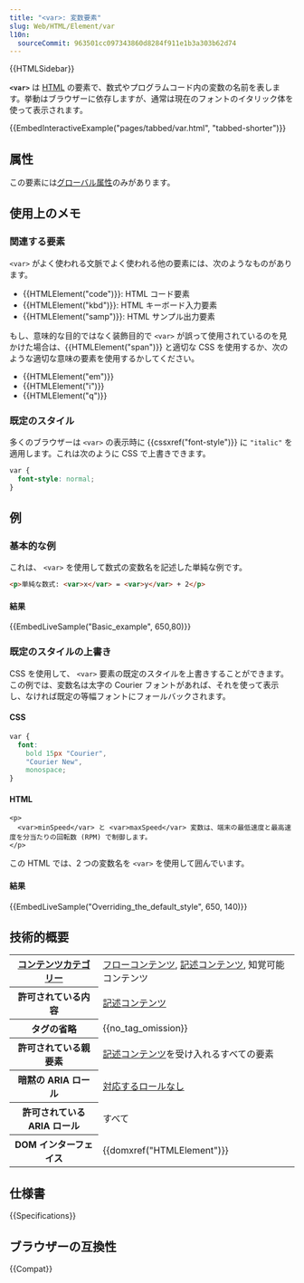 ```yaml
---
title: "<var>: 変数要素"
slug: Web/HTML/Element/var
l10n:
  sourceCommit: 963501cc097343860d8284f911e1b3a303b62d74
---
```


{{HTMLSidebar}}

**`<var>`** は [HTML](/ja/docs/Web/HTML) の要素で、数式やプログラムコード内の変数の名前を表します。挙動はブラウザーに依存しますが、通常は現在のフォントのイタリック体を使って表示されます。

{{EmbedInteractiveExample("pages/tabbed/var.html", "tabbed-shorter")}}

## 属性

この要素には[グローバル属性](/ja/docs/Web/HTML/Global_attributes)のみがあります。

## 使用上のメモ

### 関連する要素

`<var>` がよく使われる文脈でよく使われる他の要素には、次のようなものがあります。

- {{HTMLElement("code")}}: HTML コード要素
- {{HTMLElement("kbd")}}: HTML キーボード入力要素
- {{HTMLElement("samp")}}: HTML サンプル出力要素

もし、意味的な目的ではなく装飾目的で `<var>` が誤って使用されているのを見かけた場合は、{{HTMLElement("span")}} と適切な CSS を使用するか、次のような適切な意味の要素を使用するかしてください。

- {{HTMLElement("em")}}
- {{HTMLElement("i")}}
- {{HTMLElement("q")}}

### 既定のスタイル

多くのブラウザーは `<var>` の表示時に {{cssxref("font-style")}} に `"italic"` を適用します。これは次のように CSS で上書きできます。

```css
var {
  font-style: normal;
}
```

## 例

### 基本的な例

これは、 `<var>` を使用して数式の変数名を記述した単純な例です。

```html
<p>単純な数式: <var>x</var> = <var>y</var> + 2</p>
```

#### 結果

{{EmbedLiveSample("Basic_example", 650,80)}}

### 既定のスタイルの上書き

CSS を使用して、 `<var>` 要素の既定のスタイルを上書きすることができます。この例では、変数名は太字の Courier フォントがあれば、それを使って表示し、なければ既定の等幅フォントにフォールバックされます。

#### CSS

```css
var {
  font:
    bold 15px "Courier",
    "Courier New",
    monospace;
}
```

#### HTML

```html-nolint
<p>
  <var>minSpeed</var> と <var>maxSpeed</var> 変数は、端末の最低速度と最高速度を分当たりの回転数 (RPM) で制御します。
</p>
```

この HTML では、2 つの変数名を `<var>` を使用して囲んでいます。

#### 結果

{{EmbedLiveSample("Overriding_the_default_style", 650, 140)}}

## 技術的概要

<table class="properties">
  <tbody>
    <tr>
      <th scope="row">
        <a href="/ja/docs/Web/HTML/Content_categories">コンテンツカテゴリー</a>
      </th>
      <td>
        <a href="/ja/docs/Web/HTML/Content_categories#フローコンテンツ"
          >フローコンテンツ</a
        >,
        <a href="/ja/docs/Web/HTML/Content_categories#記述コンテンツ"
          >記述コンテンツ</a
        >, 知覚可能コンテンツ
      </td>
    </tr>
    <tr>
      <th scope="row">許可されている内容</th>
      <td>
        <a href="/ja/docs/Web/HTML/Content_categories#記述コンテンツ"
          >記述コンテンツ</a
        >
      </td>
    </tr>
    <tr>
      <th scope="row">タグの省略</th>
      <td>{{no_tag_omission}}</td>
    </tr>
    <tr>
      <th scope="row">許可されている親要素</th>
      <td>
        <a href="/ja/docs/Web/HTML/Content_categories#記述コンテンツ"
          >記述コンテンツ</a
        >を受け入れるすべての要素
      </td>
    </tr>
    <tr>
      <th scope="row">暗黙の ARIA ロール</th>
      <td>
        <a href="https://www.w3.org/TR/html-aria/#dfn-no-corresponding-role"
          >対応するロールなし</a
        >
      </td>
    </tr>
    <tr>
      <th scope="row">許可されている ARIA ロール</th>
      <td>すべて</td>
    </tr>
    <tr>
      <th scope="row">DOM インターフェイス</th>
      <td>{{domxref("HTMLElement")}}</td>
    </tr>
  </tbody>
</table>

## 仕様書

{{Specifications}}

## ブラウザーの互換性

{{Compat}}
